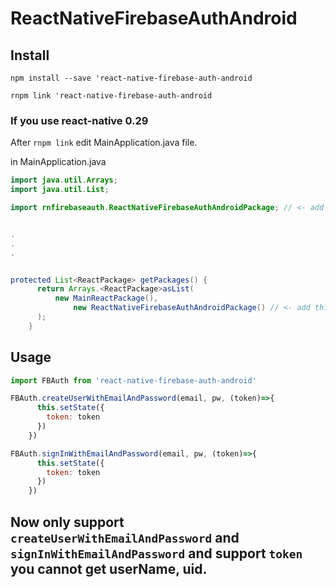 # ReactNativeFirebaseAuthAndroid

## Install

`npm install --save 'react-native-firebase-auth-android`

`rnpm link 'react-native-firebase-auth-android`

### If you use react-native 0.29
After `rnpm link` edit MainApplication.java file. 

in MainApplication.java
```java
import java.util.Arrays;
import java.util.List;

import rnfirebaseauth.ReactNativeFirebaseAuthAndroidPackage; // <- add this


.
.
.


protected List<ReactPackage> getPackages() {
      return Arrays.<ReactPackage>asList(
          new MainReactPackage(),
              new ReactNativeFirebaseAuthAndroidPackage() // <- add this
      );
    }
```


## Usage
```js
import FBAuth from 'react-native-firebase-auth-android'

FBAuth.createUserWithEmailAndPassword(email, pw, (token)=>{
      this.setState({
        token: token
      })
    })

FBAuth.signInWithEmailAndPassword(email, pw, (token)=>{
      this.setState({
        token: token
      })
    })    
```

## Now only support `createUserWithEmailAndPassword` and `signInWithEmailAndPassword` and support `token` you cannot get userName, uid.
